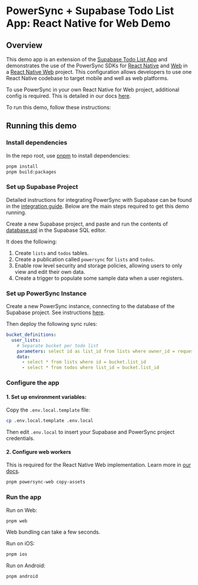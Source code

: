 # PowerSync + Supabase Todo List App: React Native for Web Demo

## Overview

This demo app is an extension of the [Supabase Todo List App](../react-native-supabase-todolist/) and demonstrates the use of the PowerSync SDKs for [React Native](https://www.npmjs.com/package/@powersync/react-native) and [Web](https://www.npmjs.com/package/@powersync/web) in a [React Native Web](https://necolas.github.io/react-native-web/) project. This configuration allows developers to use one React Native codebase to target mobile and well as web platforms.

To use PowerSync in your own React Native for Web project, additional config is required. This is detailed in our docs [here](https://docs.powersync.com/client-sdk-references/react-native-and-expo/react-native-web-support).

To run this demo, follow these instructions:

## Running this demo

### Install dependencies

In the repo root, use [pnpm](https://pnpm.io/installation) to install dependencies:

```bash
pnpm install
pnpm build:packages
```

### Set up Supabase Project

Detailed instructions for integrating PowerSync with Supabase can be found in the [integration guide](https://docs.powersync.com/integration-guides/supabase). Below are the main steps required to get this demo running.

Create a new Supabase project, and paste and run the contents of [database.sql](./database.sql) in the Supabase SQL editor.

It does the following:

1. Create `lists` and `todos` tables.
2. Create a publication called `powersync` for `lists` and `todos`.
3. Enable row level security and storage policies, allowing users to only view and edit their own data.
4. Create a trigger to populate some sample data when a user registers.

### Set up PowerSync Instance

Create a new PowerSync instance, connecting to the database of the Supabase project. See instructions [here](https://docs.powersync.com/integration-guides/supabase-+-powersync#connect-powersync-to-your-supabase).

Then deploy the following sync rules:

```yaml
bucket_definitions:
  user_lists:
    # Separate bucket per todo list
    parameters: select id as list_id from lists where owner_id = request.user_id()
    data:
      - select * from lists where id = bucket.list_id
      - select * from todos where list_id = bucket.list_id
```

### Configure the app

#### 1. Set up environment variables:

Copy the `.env.local.template` file:

```bash
cp .env.local.template .env.local
```

Then edit `.env.local` to insert your Supabase and PowerSync project credentials.

#### 2. Configure web workers

This is required for the React Native Web implementation. Learn more in [our docs](https://docs.powersync.com/client-sdk-references/react-native-and-expo/react-native-web-support).

```bash
pnpm powersync-web copy-assets
```

### Run the app

Run on Web:

```sh
pnpm web
```

Web bundling can take a few seconds.

Run on iOS:

```sh
pnpm ios
```

Run on Android:

```sh
pnpm android
```
